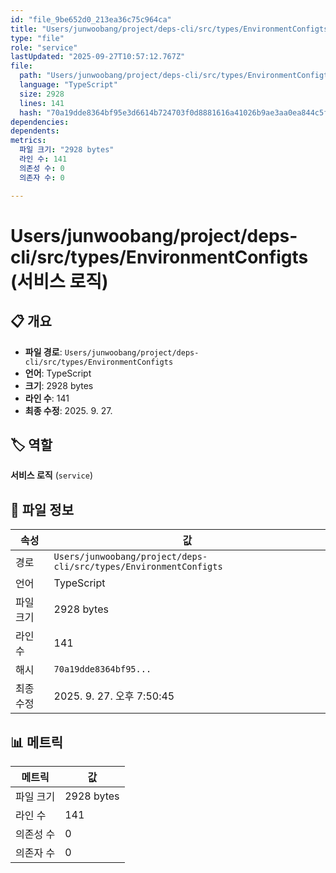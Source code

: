 ```yaml
---
id: "file_9be652d0_213ea36c75c964ca"
title: "Users/junwoobang/project/deps-cli/src/types/EnvironmentConfigts (서비스 로직)"
type: "file"
role: "service"
lastUpdated: "2025-09-27T10:57:12.767Z"
file:
  path: "Users/junwoobang/project/deps-cli/src/types/EnvironmentConfigts"
  language: "TypeScript"
  size: 2928
  lines: 141
  hash: "70a19dde8364bf95e3d6614b724703f0d8881616a41026b9ae3aa0ea844c5f57"
dependencies:
dependents:
metrics:
  파일 크기: "2928 bytes"
  라인 수: 141
  의존성 수: 0
  의존자 수: 0

---
```


# Users/junwoobang/project/deps-cli/src/types/EnvironmentConfigts (서비스 로직)

## 📋 개요

- **파일 경로**: `Users/junwoobang/project/deps-cli/src/types/EnvironmentConfigts`
- **언어**: TypeScript
- **크기**: 2928 bytes
- **라인 수**: 141
- **최종 수정**: 2025. 9. 27.

## 🏷️ 역할

**서비스 로직** (`service`)

## 📄 파일 정보

| 속성 | 값 |
|------|----|
| 경로 | `Users/junwoobang/project/deps-cli/src/types/EnvironmentConfigts` |
| 언어 | TypeScript |
| 파일 크기 | 2928 bytes |
| 라인 수 | 141 |
| 해시 | `70a19dde8364bf95...` |
| 최종 수정 | 2025. 9. 27. 오후 7:50:45 |

## 📊 메트릭

| 메트릭 | 값 |
|--------|----|
| 파일 크기 | 2928 bytes |
| 라인 수 | 141 |
| 의존성 수 | 0 |
| 의존자 수 | 0 |

